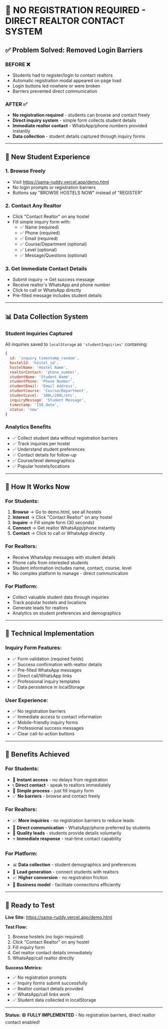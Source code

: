 # 🚀 NO REGISTRATION REQUIRED - DIRECT REALTOR CONTACT SYSTEM

## ✅ **Problem Solved: Removed Login Barriers**

### **BEFORE** ❌
- Students had to register/login to contact realtors
- Automatic registration modal appeared on page load
- Login buttons led nowhere or were broken
- Barriers prevented direct communication

### **AFTER** ✅
- **No registration required** - students can browse and contact freely
- **Direct inquiry system** - simple form collects student details
- **Immediate realtor contact** - WhatsApp/phone numbers provided instantly
- **Data collection** - student details captured through inquiry forms

---

## 🎯 **New Student Experience**

### **1. Browse Freely**
- Visit https://sama-ruddy.vercel.app/demo.html
- No login prompts or registration barriers
- Buttons say "BROWSE HOSTELS NOW" instead of "REGISTER"

### **2. Contact Any Realtor**
- Click "Contact Realtor" on any hostel
- Fill simple inquiry form with:
  - ✅ Name (required)
  - ✅ Phone (required)  
  - ✅ Email (required)
  - ✅ Course/Department (optional)
  - ✅ Level (optional)
  - ✅ Message/Questions (optional)

### **3. Get Immediate Contact Details**
- Submit inquiry → Get success message
- Receive realtor's WhatsApp and phone number
- Click to call or WhatsApp directly
- Pre-filled message includes student details

---

## 📊 **Data Collection System**

### **Student Inquiries Captured**
All inquiries saved to `localStorage` as `'studentInquiries'` containing:
```javascript
{
  id: 'inquiry_timestamp_random',
  hostelId: 'hostel_id',
  hostelName: 'Hostel Name',
  realtorContact: 'phone_number',
  studentName: 'Student Name',
  studentPhone: 'Phone Number',
  studentEmail: 'Email Address',
  studentCourse: 'Course/Department',
  studentLevel: '100L/200L/etc',
  inquiryMessage: 'Student Message',
  timestamp: 'ISO_date',
  status: 'new'
}
```

### **Analytics Benefits**
- ✅ Collect student data without registration barriers
- ✅ Track inquiries per hostel
- ✅ Understand student preferences
- ✅ Contact details for follow-up
- ✅ Course/level demographics
- ✅ Popular hostels/locations

---

## 🔗 **How It Works Now**

### **For Students:**
1. **Browse** → Go to demo.html, see all hostels
2. **Interest** → Click "Contact Realtor" on any hostel  
3. **Inquire** → Fill simple form (30 seconds)
4. **Connect** → Get realtor WhatsApp/phone instantly
5. **Contact** → Click to call or WhatsApp directly

### **For Realtors:**
- Receive WhatsApp messages with student details
- Phone calls from interested students
- Student information includes name, contact, course, level
- No complex platform to manage - direct communication

### **For Platform:**
- Collect valuable student data through inquiries
- Track popular hostels and locations
- Generate leads for realtors
- Analytics on student preferences and demographics

---

## 📱 **Technical Implementation**

### **Inquiry Form Features:**
- ✅ Form validation (required fields)
- ✅ Success confirmation with realtor details
- ✅ Pre-filled WhatsApp messages
- ✅ Direct call/WhatsApp links
- ✅ Professional inquiry templates
- ✅ Data persistence in localStorage

### **User Experience:**
- ✅ No registration barriers
- ✅ Immediate access to contact information
- ✅ Mobile-friendly inquiry forms  
- ✅ Professional success messages
- ✅ Clear call-to-action buttons

---

## 🎉 **Benefits Achieved**

### **For Students:**
- 🚀 **Instant access** - no delays from registration
- 📞 **Direct contact** - speak to realtors immediately  
- 🎯 **Simple process** - just fill inquiry form
- ✅ **No barriers** - browse and contact freely

### **For Realtors:**
- 📈 **More inquiries** - no registration barriers to reduce leads
- 📱 **Direct communication** - WhatsApp/phone preferred by students
- 👥 **Quality leads** - students provide details voluntarily
- ⚡ **Immediate response** - real-time contact capability

### **For Platform:**
- 📊 **Data collection** - student demographics and preferences
- 🎯 **Lead generation** - connect students with realtors
- 📈 **Higher conversion** - no registration friction
- 💼 **Business model** - facilitate connections efficiently

---

## 🧪 **Ready to Test**

**Live Site:** https://sama-ruddy.vercel.app/demo.html

**Test Flow:**
1. Browse hostels (no login required)
2. Click "Contact Realtor" on any hostel
3. Fill inquiry form
4. Get realtor contact details immediately
5. WhatsApp/call realtor directly

**Success Metrics:**
- ✅ No registration prompts
- ✅ Inquiry forms submit successfully  
- ✅ Realtor contact details provided
- ✅ WhatsApp/call links work
- ✅ Student data collected in localStorage

---

**Status:** 🟢 **FULLY IMPLEMENTED** - No registration barriers, direct realtor contact enabled!